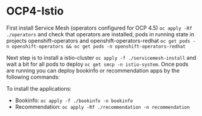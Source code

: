 # OCP4-Istio
First install Service Mesh (operators configured for OCP 4.5) `oc apply -Rf ./operators` and check that operators are installed, pods in running state in projects openshift-operators and openshift-operators-redhat `oc get pods -n openshift-operators && oc get pods -n openshift-operators-redhat`

Next step is to install a istio-cluster `oc apply -f ./servicemesh-install` and wait a bit for all pods to deploy `oc get smcp -n istio-system`. Once pods are running you can deploy bookinfo or recommendation apps by the following commands:

To install the applications:
- Bookinfo: `oc apply -f ./bookinfo -n bookinfo`
- Recommendation: `oc apply -Rf ./recommendation -n recommendation`
  